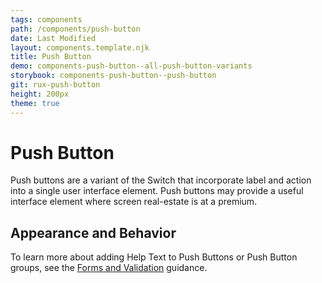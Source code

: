 ```yaml
---
tags: components
path: /components/push-button
date: Last Modified
layout: components.template.njk
title: Push Button
demo: components-push-button--all-push-button-variants
storybook: components-push-button--push-button
git: rux-push-button
height: 200px
theme: true
---
```


# Push Button

Push buttons are a variant of the Switch that incorporate label and action into a single user interface element. Push buttons may provide a useful interface element where screen real-estate is at a premium.

## Appearance and Behavior

To learn more about adding Help Text to Push Buttons or Push Button groups, see the [Forms and Validation](/patterns/forms-and-validation) guidance.
